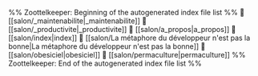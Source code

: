 %% Zoottelkeeper: Beginning of the autogenerated index file list  %%
📄 [[salon/_maintenabilite|_maintenabilite]]
📄 [[salon/_productivite|_productivite]]
📄 [[salon/a_propos|a_propos]]
📄 [[salon/index|index]]
📄 [[salon/La métaphore du développeur n'est pas la bonne|La métaphore du développeur n'est pas la bonne]]
📄 [[salon/obesiciel|obesiciel]]
📄 [[salon/permaculture|permaculture]]
%% Zoottelkeeper: End of the autogenerated index file list  %%
